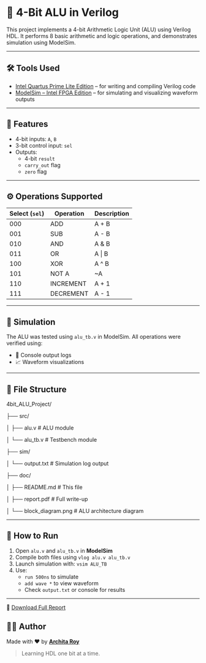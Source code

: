 # 🔢 4-Bit ALU in Verilog

This project implements a 4-bit Arithmetic Logic Unit (ALU) using Verilog HDL. It performs 8 basic arithmetic and logic operations, and demonstrates simulation using ModelSim.

---

## 🛠️ Tools Used

- [Intel Quartus Prime Lite Edition](https://www.intel.com/content/www/us/en/software-kit/748688/intel-quartus-prime-lite-edition-design-software.html) – for writing and compiling Verilog code
- [ModelSim – Intel FPGA Edition](https://fpgasoftware.intel.com) – for simulating and visualizing waveform outputs

---

## 🚀 Features

- 4-bit inputs: `A`, `B`
- 3-bit control input: `sel`
- Outputs:
  - 4-bit `result`
  - `carry_out` flag
  - `zero` flag

---

## ⚙️ Operations Supported

| Select (`sel`) | Operation     | Description      |
|----------------|---------------|------------------|
| 000            | ADD           | A + B            |
| 001            | SUB           | A - B            |
| 010            | AND           | A & B            |
| 011            | OR            | A \| B           |
| 100            | XOR           | A ^ B            |
| 101            | NOT A         | ~A               |
| 110            | INCREMENT     | A + 1            |
| 111            | DECREMENT     | A - 1            |

---

## 🧪 Simulation

The ALU was tested using `alu_tb.v` in ModelSim. All operations were verified using:
- 📜 Console output logs
- 📈 Waveform visualizations

---

## 📂 File Structure

4bit_ALU_Project/

├── src/

│ ├── alu.v # ALU module

│ └── alu_tb.v # Testbench module

├── sim/

│ └── output.txt # Simulation log output

├── doc/

│ ├── README.md # This file

│ ├── report.pdf # Full write-up 

│ └── block_diagram.png # ALU architecture diagram


---

## 📌 How to Run

1. Open `alu.v` and `alu_tb.v` in **ModelSim**
2. Compile both files using `vlog alu.v alu_tb.v`
3. Launch simulation with: `vsim ALU_TB`
4. Use:
   - `run 500ns` to simulate
   - `add wave *` to view waveform
   - Check `output.txt` or console for results

---

📄 [Download Full Report](report.pdf)

## 👩‍💻 Author

Made with ❤️ by [**Archita Roy**](https://github.com/archita-2005)  
> Learning HDL one bit at a time.

